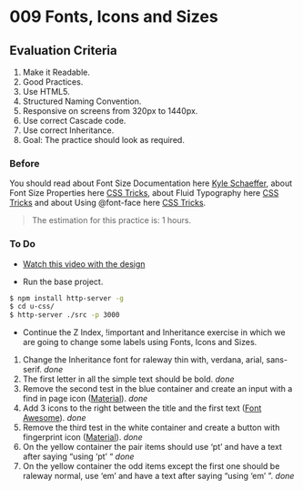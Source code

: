 # 009 Fonts, Icons and Sizes

## Evaluation Criteria

1.  Make it Readable.
2.  Good Practices.
3.  Use HTML5.
4.  Structured Naming Convention.
5.  Responsive on screens from 320px to 1440px.
6.  Use correct Cascade code.
7.  Use correct Inheritance.
8.  Goal: The practice should look as required.

### Before

You should read about Font Size Documentation here [Kyle Schaeffer][1], about Font Size Properties here [CSS Tricks][2], about Fluid Typography here [CSS Tricks][3] and about Using @font-face here [CSS Tricks][4].

> The estimation for this practice is: 1 hours.

### To Do

* [Watch this video with the design][7]

* Run the base project.

```sh
$ npm install http-server -g
$ cd u-css/
$ http-server ./src -p 3000
```

* Continue the Z Index, !important and Inheritance exercise in which we are going to change some labels using Fonts, Icons and Sizes.

1.  Change the Inheritance font for raleway thin with, verdana, arial, sans-serif. _done_
2.  The first letter in all the simple text should be bold. _done_
3.  Remove the second test in the blue container and create an input with a find in page icon ([Material][6]). _done_
4.  Add 3 icons to the right between the title and the first text ([Font Awesome][5]). _done_
5.  Remove the third test in the white container and create a button with fingerprint icon ([Material][6]). _done_
6.  On the yellow container the pair items should use ‘pt’ and have a text after saying “using ‘pt’ “ _done_
7.  On the yellow container the odd items except the first one should be raleway normal, use ‘em’ and have a text after saying “using ‘em’ ”. _done_

[1]: http://kyleschaeffer.com/development/css-font-size-em-vs-px-vs-pt-vs/
[2]: https://css-tricks.com/almanac/properties/f/font-size/
[3]: https://css-tricks.com/snippets/css/fluid-typography/
[4]: https://css-tricks.com/snippets/css/using-font-face/
[5]: http://fontawesome.io/icons/
[6]: https://material.io/icons/
[7]: https://drive.google.com/a/talosdigital.com/file/d/1zXXBpsTan_DWapvSbAUAET0t4JaM13It/view?usp=sharing
